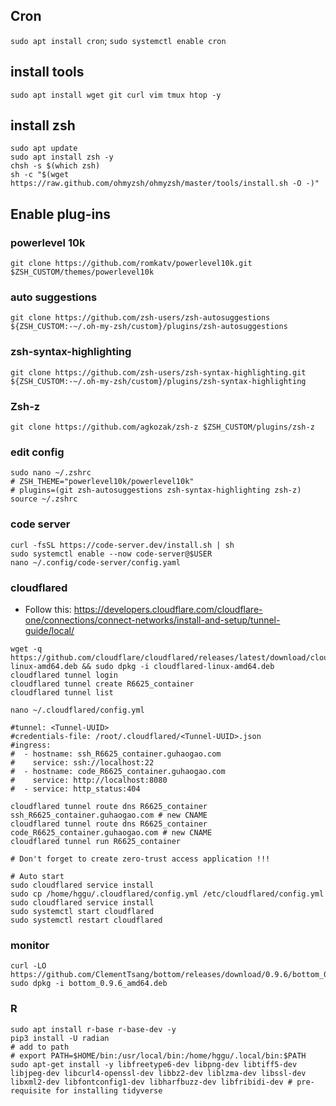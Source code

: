 
## Cron
`sudo apt install cron`; `sudo systemctl enable cron`

## install tools
`sudo apt install wget git curl vim tmux htop -y`

## install zsh
```
sudo apt update
sudo apt install zsh -y
chsh -s $(which zsh)
sh -c "$(wget https://raw.github.com/ohmyzsh/ohmyzsh/master/tools/install.sh -O -)"
```

## Enable plug-ins
### powerlevel 10k
`git clone https://github.com/romkatv/powerlevel10k.git $ZSH_CUSTOM/themes/powerlevel10k`
### auto suggestions
`git clone https://github.com/zsh-users/zsh-autosuggestions ${ZSH_CUSTOM:-~/.oh-my-zsh/custom}/plugins/zsh-autosuggestions`
### zsh-syntax-highlighting
`git clone https://github.com/zsh-users/zsh-syntax-highlighting.git ${ZSH_CUSTOM:-~/.oh-my-zsh/custom}/plugins/zsh-syntax-highlighting`
### Zsh-z
`git clone https://github.com/agkozak/zsh-z $ZSH_CUSTOM/plugins/zsh-z`
### edit config
```
sudo nano ~/.zshrc
# ZSH_THEME="powerlevel10k/powerlevel10k"
# plugins=(git zsh-autosuggestions zsh-syntax-highlighting zsh-z)
source ~/.zshrc
```

### code server
```shell
curl -fsSL https://code-server.dev/install.sh | sh
sudo systemctl enable --now code-server@$USER
nano ~/.config/code-server/config.yaml
```

### cloudflared
- Follow this: https://developers.cloudflare.com/cloudflare-one/connections/connect-networks/install-and-setup/tunnel-guide/local/
```
wget -q https://github.com/cloudflare/cloudflared/releases/latest/download/cloudflared-linux-amd64.deb && sudo dpkg -i cloudflared-linux-amd64.deb
cloudflared tunnel login
cloudflared tunnel create R6625_container
cloudflared tunnel list

nano ~/.cloudflared/config.yml

#tunnel: <Tunnel-UUID>
#credentials-file: /root/.cloudflared/<Tunnel-UUID>.json
#ingress:
#  - hostname: ssh_R6625_container.guhaogao.com
#    service: ssh://localhost:22
#  - hostname: code_R6625_container.guhaogao.com
#    service: http://localhost:8080
#  - service: http_status:404

cloudflared tunnel route dns R6625_container ssh_R6625_container.guhaogao.com # new CNAME
cloudflared tunnel route dns R6625_container code_R6625_container.guhaogao.com # new CNAME
cloudflared tunnel run R6625_container

# Don't forget to create zero-trust access application !!!

# Auto start
sudo cloudflared service install
sudo cp /home/hggu/.cloudflared/config.yml /etc/cloudflared/config.yml
sudo cloudflared service install
sudo systemctl start cloudflared
sudo systemctl restart cloudflared

```

### monitor
```
curl -LO https://github.com/ClementTsang/bottom/releases/download/0.9.6/bottom_0.9.6_amd64.deb
sudo dpkg -i bottom_0.9.6_amd64.deb
```

### R
```shell
sudo apt install r-base r-base-dev -y
pip3 install -U radian
# add to path
# export PATH=$HOME/bin:/usr/local/bin:/home/hggu/.local/bin:$PATH
sudo apt-get install -y libfreetype6-dev libpng-dev libtiff5-dev libjpeg-dev libcurl4-openssl-dev libbz2-dev liblzma-dev libssl-dev libxml2-dev libfontconfig1-dev libharfbuzz-dev libfribidi-dev # pre-requisite for installing tidyverse

```
